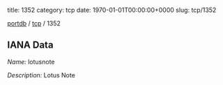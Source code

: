 title: 1352
category: tcp
date: 1970-01-01T00:00:00+0000
slug: tcp/1352

[portdb](/) / [tcp](/category/tcp.html) / 1352


## IANA Data

_Name:_ lotusnote

_Description:_ Lotus Note

